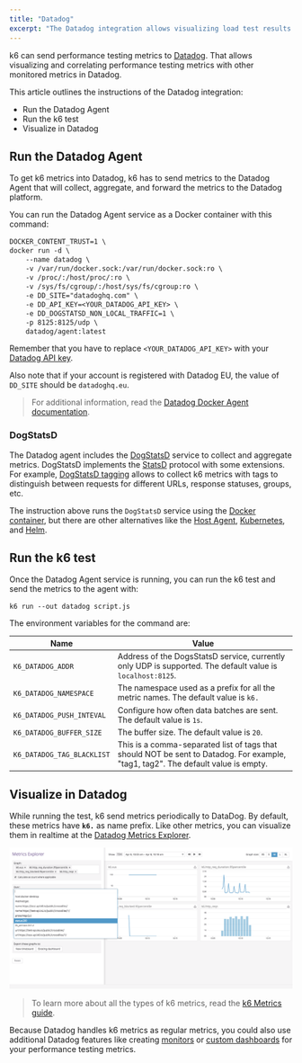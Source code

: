 ```yaml
---
title: "Datadog"
excerpt: "The Datadog integration allows visualizing load test results and correlating performance testing metrics in Datadog."
---
```


k6 can send performance testing metrics to [Datadog](https://www.datadoghq.com/). That allows visualizing and correlating performance testing metrics with other monitored metrics in Datadog.

This article outlines the instructions of the Datadog integration:

- Run the Datadog Agent
- Run the k6 test
- Visualize in Datadog

## Run the Datadog Agent

To get k6 metrics into Datadog, k6 has to send metrics to the Datadog Agent that will collect, aggregate, and forward the metrics to the Datadog platform. 

You can run the Datadog Agent service as a Docker container with this command:


<div class="code-group" data-props='{"labels": [""]}'>

```shell
DOCKER_CONTENT_TRUST=1 \
docker run -d \
    --name datadog \
    -v /var/run/docker.sock:/var/run/docker.sock:ro \
    -v /proc/:/host/proc/:ro \
    -v /sys/fs/cgroup/:/host/sys/fs/cgroup:ro \
    -e DD_SITE="datadoghq.com" \
    -e DD_API_KEY=<YOUR_DATADOG_API_KEY> \
    -e DD_DOGSTATSD_NON_LOCAL_TRAFFIC=1 \
    -p 8125:8125/udp \
    datadog/agent:latest
```

</div>

Remember that you have to replace `<YOUR_DATADOG_API_KEY>` with your [Datadog API key](https://app.datadoghq.com/account/settings#api). 

Also note that if your account is registered with Datadog EU, the value of `DD_SITE` should be `datadoghq.eu`.

<blockquote>
For additional information, read the <a href="https://docs.datadoghq.com/agent/docker/">Datadog Docker Agent documentation</a>.
</blockquote>

### DogStatsD

The Datadog agent includes the [DogStatsD](https://docs.datadoghq.com/developers/dogstatsd/) service to collect and aggregate metrics. DogStatsD implements the [StatsD](https://github.com/etsy/statsd) protocol with some extensions. For example, [DogStatsD tagging](https://docs.datadoghq.com/tagging/) allows to collect k6 metrics with tags to distinguish between requests for different URLs, response statuses, groups, etc.

The instruction above runs the `DogStatsD` service using the [Docker container](https://docs.datadoghq.com/developers/dogstatsd/?tab=containeragent#agent), but there are other alternatives like the [Host Agent](https://docs.datadoghq.com/developers/dogstatsd/?tab=hostagent#agent), [Kubernetes](https://docs.datadoghq.com/developers/dogstatsd/?tab=kubernetes#agent), and [Helm](https://docs.datadoghq.com/developers/dogstatsd/?tab=helm#agent). 

## Run the k6 test

Once the Datadog Agent service is running, you can run the k6 test and send the metrics to the agent with:

<div class="code-group" data-props='{"labels": [""]}'>

```shell
k6 run --out datadog script.js
```

</div>


The environment variables for the command are:

| Name  | Value |
| ------------- | ------------- |
| `K6_DATADOG_ADDR` | Address of the DogsStatsD service, currently only UDP is supported. The default value is `localhost:8125`. |
| `K6_DATADOG_NAMESPACE` | The namespace used as a prefix for all the metric names. The default value is `k6.` |
| `K6_DATADOG_PUSH_INTEVAL` | Configure how often data batches are sent. The default value is `1s`. |
| `K6_DATADOG_BUFFER_SIZE` | The buffer size. The default value is `20`. |
| `K6_DATADOG_TAG_BLACKLIST` | This is a comma-separated list of tags that should NOT be sent to Datadog. For example, "tag1, tag2". The default value is empty. |


## Visualize in Datadog

While running the test, k6 send metrics periodically to DataDog. By default, these metrics have  **`k6.`** as name prefix. Like other metrics, you can visualize them in realtime at the [Datadog Metrics Explorer](https://docs.datadoghq.com/metrics/explorer/).


![Datadog visualizing performance testing metrics](images/datadog-performance-testing-metrics.png)

<blockquote>
To learn more about all the types of k6 metrics, read the <a href="/using-k6/metrics">k6 Metrics guide</a>.
</blockquote>

Because Datadog handles k6 metrics as regular metrics, you could also use additional Datadog features like creating [monitors](https://docs.datadoghq.com/monitors/) or [custom dashboards](https://docs.datadoghq.com/graphing/dashboards/) for your performance testing metrics.